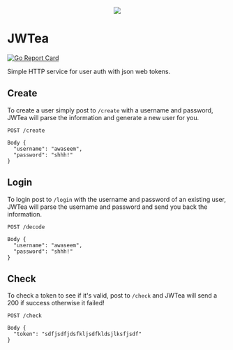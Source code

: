 <p align="center">
  <img src="http://i.imgur.com/3uwThuK.png)">
</p>

# JWTea

[![Go Report Card](https://goreportcard.com/badge/github.com/awaseem/jwtea)](https://goreportcard.com/report/github.com/awaseem/jwtea)

Simple HTTP service for user auth with json web tokens.

## Create

To create a user simply post to `/create` with a username and password, JWTea will parse the information and generate
a new user for you.

```
POST /create

Body {
  "username": "awaseem",
  "password": "shhh!"
}
```

## Login

To login post to `/login` with the username and password of an existing user, JWTea will parse the username and password and send you back 
the information.

```
POST /decode

Body {
  "username": "awaseem",
  "password": "shhh!"
}
```

## Check 

To check a token to see if it's valid, post to `/check` and JWTea will send a 200 if success otherwise it failed!

```
POST /check

Body {
  "token": "sdfjsdfjdsfkljsdfkldsjlksfjsdf"
}
```
